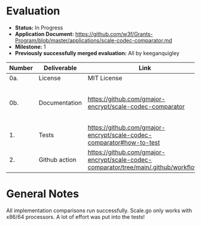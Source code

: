 
# Evaluation

- **Status:** In Progress
- **Application Document:** https://github.com/w3f/Grants-Program/blob/master/applications/scale-codec-comparator.md
- **Milestone:** 1
- **Previously successfully merged evaluation:** All by keeganquigley


| Number | Deliverable   | Link                                                                                 | Notes |
|--------|---------------|--------------------------------------------------------------------------------------|-------|
| 0a.     | License   | MIT License                            |       |
| 0b.     | Documentation       | https://github.com/gmajor-encrypt/scale-codec-comparator                                                                        | Documentation is minimal, but a description was added upon request.   |
| 1.     | Tests         | https://github.com/gmajor-encrypt/scale-codec-comparator#how-to-test                 | Successful      |
| 2.     | Github action | https://github.com/gmajor-encrypt/scale-codec-comparator/tree/main/.github/workflows | Successful      |

# General Notes

All implementation comparisons run successfully. Scale.go only works with x86/64 processors. A lot of effort was put into the tests!
